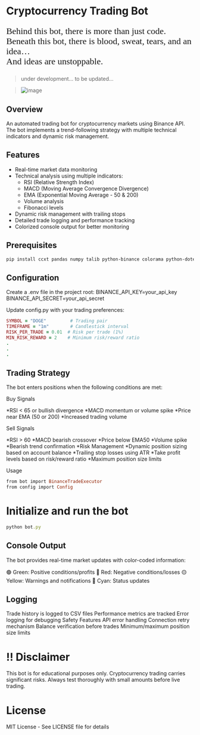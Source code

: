 # Cryptocurrency Trading Bot
<p style="font-family: 'Caveat', cursive; font-size: 24px;">
Behind this bot, there is more than just code. <br>
Beneath this bot, there is blood, sweat, tears, and an idea… <br>
And ideas are unstoppable.
</p>

>  under development... to be updated...

> ![image](https://github.com/user-attachments/assets/1e4b2879-33f9-4a7c-8faf-00a380c2fa9d)

## Overview
An automated trading bot for cryptocurrency markets using Binance API. The bot implements a trend-following strategy with multiple technical indicators and dynamic risk management.

## Features
- Real-time market data monitoring
- Technical analysis using multiple indicators:
  - RSI (Relative Strength Index)
  - MACD (Moving Average Convergence Divergence)
  - EMA (Exponential Moving Average - 50 & 200)
  - Volume analysis
  - Fibonacci levels
- Dynamic risk management with trailing stops
- Detailed trade logging and performance tracking
- Colorized console output for better monitoring

## Prerequisites
```bash
pip install ccxt pandas numpy talib python-binance colorama python-dotenv
```

## Configuration
Create a .env file in the project root:
BINANCE_API_KEY=your_api_key
BINANCE_API_SECRET=your_api_secret

Update config.py with your trading preferences:

``` ruby
SYMBOL = "DOGE"         # Trading pair
TIMEFRAME = "1m"        # Candlestick interval
RISK_PER_TRADE = 0.01  # Risk per trade (1%)
MIN_RISK_REWARD = 2    # Minimum risk/reward ratio
.
.
.

```

## Trading Strategy
The bot enters positions when the following conditions are met:

Buy Signals

*RSI < 65 or bullish divergence
*MACD momentum or volume spike
*Price near EMA (50 or 200)
*Increased trading volume

Sell Signals

*RSI > 60
*MACD bearish crossover
*Price below EMA50
*Volume spike
*Bearish trend confirmation
*Risk Management
*Dynamic position sizing based on account balance
*Trailing stop losses using ATR
*Take profit levels based on risk/reward ratio
*Maximum position size limits

Usage

``` ruby
from bot import BinanceTradeExecutor
from config import Config
```
# Initialize and run the bot
```ruby
python bot.py
```

## Console Output
The bot provides real-time market updates with color-coded information:

🟢 Green: Positive conditions/profits
🔴 Red: Negative conditions/losses
🟡 Yellow: Warnings and notifications
🔵 Cyan: Status updates

## Logging
Trade history is logged to CSV files
Performance metrics are tracked
Error logging for debugging
Safety Features
API error handling
Connection retry mechanism
Balance verification before trades
Minimum/maximum position size limits

# !! Disclaimer
This bot is for educational purposes only. Cryptocurrency trading carries significant risks. Always test thoroughly with small amounts before live trading.

# License
MIT License - See LICENSE file for details

